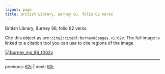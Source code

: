 ```yaml
---
layout: page
title: British Library, Burney 86, folio 62 verso
---
```


British Library, Burney 86, folio 62 verso

Cite this object as `urn:cite2:citebl:burney86pages.v1:62v`.  The full image is linked to a citation tool you can use to cite regions of the image.

[![burney_ms_86_f062v](http://www.homermultitext.org/iipsrv?IIIF=/project/homer/pyramidal/deepzoom/citebl/burney86imgs/v1/burney_ms_86_f062v.tif/full/800,/0/default.jpg)](http://www.homermultitext.org/ict2/?urn=urn:cite2:citebl:burney86imgs.v1:burney_ms_86_f062v) 

---

previous:  [62r](../62r/) | next: [63r](../63r/)